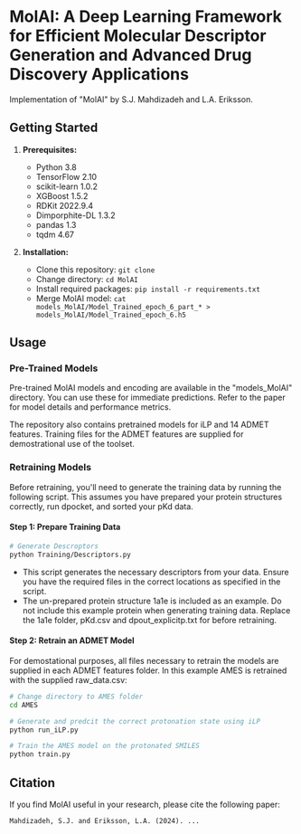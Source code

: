 
# MolAI: A Deep Learning Framework for Efficient Molecular Descriptor Generation and Advanced Drug Discovery Applications
Implementation of "MolAI" by S.J. Mahdizadeh and L.A. Eriksson.

## Getting Started

1. **Prerequisites:**
   * Python 3.8
   * TensorFlow 2.10
   * scikit-learn 1.0.2
   * XGBoost 1.5.2
   * RDKit 2022.9.4
   * Dimporphite-DL 1.3.2
   * pandas 1.3
   * tqdm 4.67

2. **Installation:**
   * Clone this repository: `git clone `
   * Change directory: `cd MolAI`
   * Install required packages: `pip install -r requirements.txt`
   * Merge MolAI model: `cat models_MolAI/Model_Trained_epoch_6_part_* > models_MolAI/Model_Trained_epoch_6.h5`

## Usage

### Pre-Trained Models

Pre-trained MolAI models and encoding are available in the "models_MolAI" directory. You can use these for immediate predictions. Refer to the paper for model details and performance metrics.

The repository also contains pretrained models for iLP and 14 ADMET features. Training files for the ADMET features are supplied for demostrational use of the toolset. 

### Retraining Models

Before retraining, you'll need to generate the training data by running the following script. This assumes you have prepared your protein structures correctly, run dpocket, and sorted your pKd data.

#### Step 1: Prepare Training Data

```bash
# Generate Descroptors
python Training/Descriptors.py
```
- This script generates the necessary descriptors from your data. Ensure you have the required files in the correct locations as specified in the script.
- The un-prepared protein structure 1a1e is included as an example. Do not include this example protein when generating training data. Replace the 1a1e folder, pKd.csv and dpout_explicitp.txt for before retraining. 

#### Step 2: Retrain an ADMET Model

For demostational purposes, all files necessary to retrain the models are supplied in each ADMET features folder. In this example AMES is retrained with the supplied raw_data.csv:

```bash
# Change directory to AMES folder
cd AMES

# Generate and predcit the correct protonation state using iLP
python run_iLP.py

# Train the AMES model on the protonated SMILES
python train.py

```

## Citation

If you find MolAI useful in your research, please cite the following paper:

```
Mahdizadeh, S.J. and Eriksson, L.A. (2024). ...
```
